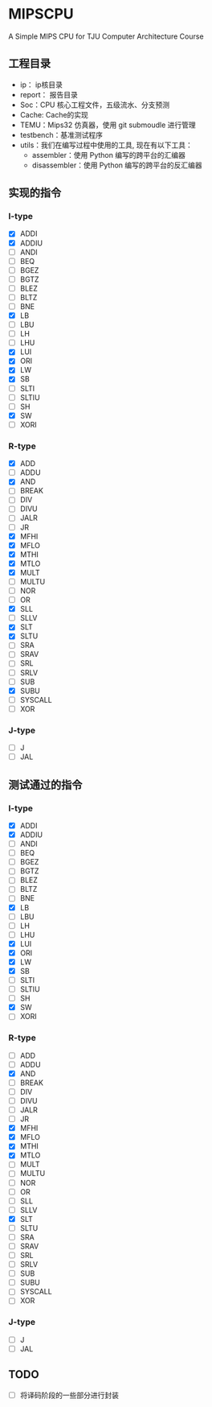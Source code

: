 # MIPSCPU
A Simple MIPS CPU for TJU Computer Architecture Course

## 工程目录
- ip： ip核目录
- report： 报告目录
- Soc：CPU 核心工程文件，五级流水、分支预测
- Cache: Cache的实现
- TEMU：Mips32 仿真器，使用 git submoudle 进行管理
- testbench：基准测试程序
- utils：我们在编写过程中使用的工具, 现在有以下工具：
  - assembler：使用 Python 编写的跨平台的汇编器
  - disassembler：使用 Python 编写的跨平台的反汇编器

## 实现的指令
### I-type
- [x] ADDI 
- [x] ADDIU
- [ ] ANDI
- [ ] BEQ
- [ ] BGEZ
- [ ] BGTZ
- [ ] BLEZ
- [ ] BLTZ
- [ ] BNE
- [x] LB
- [ ] LBU
- [ ] LH
- [ ] LHU
- [x] LUI
- [x] ORI 
- [x] LW
- [x] SB
- [ ] SLTI
- [ ] SLTIU
- [ ] SH
- [x] SW  
- [ ] XORI

### R-type
- [x] ADD
- [ ] ADDU
- [x] AND
- [ ] BREAK
- [ ] DIV
- [ ] DIVU
- [ ] JALR
- [ ] JR
- [x] MFHI
- [x] MFLO
- [x] MTHI
- [x] MTLO 
- [x] MULT
- [ ] MULTU
- [ ] NOR
- [ ] OR
- [x] SLL
- [ ] SLLV
- [x] SLT
- [x] SLTU
- [ ] SRA
- [ ] SRAV
- [ ] SRL
- [ ] SRLV
- [ ] SUB
- [x] SUBU
- [ ] SYSCALL
- [ ] XOR

### J-type
- [ ] J
- [ ] JAL

## 测试通过的指令
### I-type
- [x] ADDI 
- [x] ADDIU
- [ ] ANDI
- [ ] BEQ
- [ ] BGEZ
- [ ] BGTZ
- [ ] BLEZ
- [ ] BLTZ
- [ ] BNE
- [x] LB
- [ ] LBU
- [ ] LH
- [ ] LHU
- [x] LUI
- [x] ORI 
- [x] LW
- [x] SB
- [ ] SLTI
- [ ] SLTIU
- [ ] SH
- [x] SW  
- [ ] XORI

### R-type
- [ ] ADD
- [ ] ADDU
- [x] AND
- [ ] BREAK
- [ ] DIV
- [ ] DIVU
- [ ] JALR
- [ ] JR
- [x] MFHI
- [x] MFLO
- [x] MTHI
- [x] MTLO 
- [ ] MULT
- [ ] MULTU
- [ ] NOR
- [ ] OR
- [ ] SLL
- [ ] SLLV
- [x] SLT
- [ ] SLTU
- [ ] SRA
- [ ] SRAV
- [ ] SRL
- [ ] SRLV
- [ ] SUB
- [ ] SUBU
- [ ] SYSCALL
- [ ] XOR

### J-type
- [ ] J
- [ ] JAL

## TODO
- [ ] 将译码阶段的一些部分进行封装